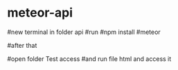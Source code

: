 # meteor-api

#new terminal in folder api
#run
#npm install
#meteor


#after that

#open folder Test access
#and run file html and access it
